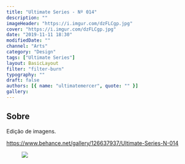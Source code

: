 ```yaml
---
title: "Ultimate Series - Nº 014"
description: ""
imageHeader: "https://i.imgur.com/dzFLCgp.jpg"
cover: "https://i.imgur.com/dzFLCgp.jpg"
date: "2019-11-11 18:30"
modifiedDate: ""
channel: "Arts"
category: "Design"
tags: ["Ultimate Series"]
layout: BasicLayout
filter: "filter-burn"
typography: ""
draft: false
authors: [{ name: "ultimatemercer", quote: "" }]
gallery:
---
```


## Sobre

Edição de imagens.

https://www.behance.net/gallery/126637937/Ultimate-Series-N-014

<figure>
<img src="https://i.imgur.com/dzFLCgp.jpg" className="max-w-none mx-auto block"/>
</figure>
